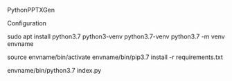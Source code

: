 PythonPPTXGen

Configuration 

sudo apt install python3.7 python3-venv python3.7-venv
python3.7 -m venv envname

source envname/bin/activate
envname/bin/pip3.7 install -r requirements.txt

envname/bin/python3.7 index.py